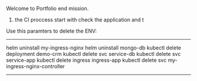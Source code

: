 Welcome to Portfolio end mission.
1. the CI proccess start with check the application and t



Use this paramters to delete the ENV:
___
helm uninstall my-ingress-nginx
helm uninstall mongo-db
kubectl delete deployment demo-crm
kubectl delete svc service-db
kubectl delete svc service-app
kubectl delete ingress ingress-app
kubectl delete svc my-ingress-nginx-controller
___
